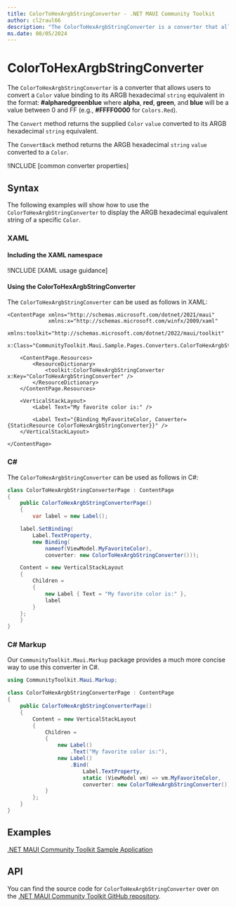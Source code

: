 ```yaml
---
title: ColorToHexArgbStringConverter - .NET MAUI Community Toolkit
author: cl2raul66
description: "The ColorToHexArgbStringConverter is a converter that allows users to convert a Color value binding to its ARGB hexadecimal string equivalent."
ms.date: 08/05/2024
---
```


# ColorToHexArgbStringConverter

The `ColorToHexArgbStringConverter` is a converter that allows users to convert a `Color` value binding to its ARGB hexadecimal `string` equivalent in the format: **#alpharedgreenblue** where **alpha**, **red**, **green**, and **blue** will be a value between 0 and FF (e.g., **#FFFF0000** for `Colors.Red`).

The `Convert` method returns the supplied `Color` `value` converted to its ARGB hexadecimal `string` equivalent.

The `ConvertBack` method returns the ARGB hexadecimal `string` `value` converted to a `Color`.

!INCLUDE [common converter properties]

## Syntax

The following examples will show how to use the `ColorToHexArgbStringConverter` to display the ARGB hexadecimal equivalent string of a specific `Color`.

### XAML

#### Including the XAML namespace

!INCLUDE [XAML usage guidance]

#### Using the ColorToHexArgbStringConverter

The `ColorToHexArgbStringConverter` can be used as follows in XAML:

```xaml
<ContentPage xmlns="http://schemas.microsoft.com/dotnet/2021/maui"
             xmlns:x="http://schemas.microsoft.com/winfx/2009/xaml"
             xmlns:toolkit="http://schemas.microsoft.com/dotnet/2022/maui/toolkit"
             x:Class="CommunityToolkit.Maui.Sample.Pages.Converters.ColorToHexArgbStringConverterPage">

    <ContentPage.Resources>
        <ResourceDictionary>
            <toolkit:ColorToHexArgbStringConverter x:Key="ColorToHexArgbStringConverter" />
        </ResourceDictionary>
    </ContentPage.Resources>

    <VerticalStackLayout>
        <Label Text="My favorite color is:" />

        <Label Text="{Binding MyFavoriteColor, Converter={StaticResource ColorToHexArgbStringConverter}}" />
    </VerticalStackLayout>

</ContentPage>
```

### C#

The `ColorToHexArgbStringConverter` can be used as follows in C#:

```csharp
class ColorToHexArgbStringConverterPage : ContentPage
{
    public ColorToHexArgbStringConverterPage()
    {
        var label = new Label();

	label.SetBinding(
		Label.TextProperty,
		new Binding(
			nameof(ViewModel.MyFavoriteColor),
			converter: new ColorToHexArgbStringConverter()));

	Content = new VerticalStackLayout
	{
		Children =
		{
			new Label { Text = "My favorite color is:" },
			label
		}
	};
    }
}
```

### C# Markup

Our `CommunityToolkit.Maui.Markup` package provides a much more concise way to use this converter in C#.

```csharp
using CommunityToolkit.Maui.Markup;

class ColorToHexArgbStringConverterPage : ContentPage
{
    public ColorToHexArgbStringConverterPage()
    {
        Content = new VerticalStackLayout
        {
            Children =
            {
                new Label()
                    .Text("My favorite color is:"),
                new Label()
                    .Bind(
                        Label.TextProperty,
                        static (ViewModel vm) => vm.MyFavoriteColor,
                        converter: new ColorToHexArgbStringConverter())
            }
        };
    }
}
```

## Examples 

[.NET MAUI Community Toolkit Sample Application](https://github.com/CommunityToolkit/Maui/blob/main/samples/CommunityToolkit.Maui.Sample/Pages/Converters/ColorsConverterPage.xaml)

## API

You can find the source code for `ColorToHexArgbStringConverter` over on the [.NET MAUI Community Toolkit GitHub repository](https://github.com/CommunityToolkit/Maui/blob/main/src/CommunityToolkit.Maui/Converters/ColorToStringConverter.shared.cs).
